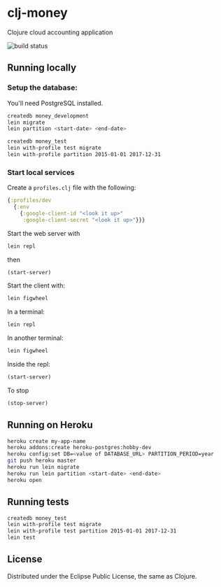 # clj-money
Clojure cloud accounting application

![build status](https://github.com/dgknght/clj-money/actions/workflows/clojure.yml/badge.svg)

## Running locally

### Setup the database:
You'll need PostgreSQL installed.

```bash
createdb money_development
lein migrate
lein partition <start-date> <end-date>

createdb money_test
lein with-profile test migrate
lein with-profile partition 2015-01-01 2017-12-31
```

### Start local services
Create a `profiles.clj` file with the following:
```clojure
{:profiles/dev
  {:env
    {:google-client-id "<look it up>"
     :google-client-secret "<look it up>"}}}
```
Start the web server with
```bash
lein repl
```
then
```clojure
(start-server)
```
Start the client with:
```bash
lein figwheel
```

In a terminal:
```bash
lein repl
```
In another terminal:
```bash
lein figwheel
```

Inside the repl:
```clojure
(start-server)
```

To stop
```clojure
(stop-server)
```

## Running on Heroku
```bash
heroku create my-app-name
heroku addons:create heroku-postgres:hobby-dev
heroku config:set DB=<value of DATABASE_URL> PARTITION_PERIOD=year
git push heroku master
heroku run lein migrate
heroku run lein partition <start-date> <end-date>
heroku open
```

## Running tests
```bash
createdb money_test
lein with-profile test migrate
lein with-profile test partition 2015-01-01 2017-12-31
lein test
```

## License
Distributed under the Eclipse Public License, the same as Clojure.
